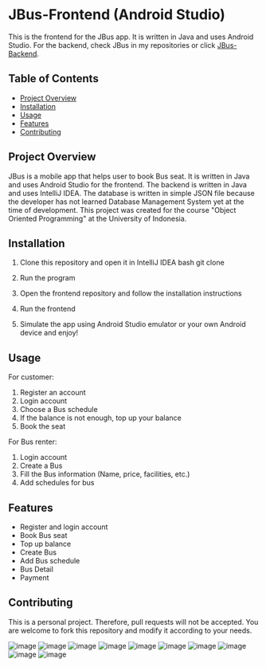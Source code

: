# JBus-Frontend (Android Studio)

This is the frontend for the JBus app. It is written in Java and uses Android Studio. For the backend, check JBus in my repositories or click [JBus-Backend](https://github.com/NadhiefIlmi/JBus).

## Table of Contents

- [Project Overview](#project-overview)
- [Installation](#installation)
- [Usage](#usage)
- [Features](#features)
- [Contributing](#contributing)

## Project Overview

JBus is a mobile app that helps user to book Bus seat. It is written in Java and uses Android Studio for the frontend. The backend is written in Java and uses IntelliJ IDEA. The database is written in simple JSON file because the developer has not learned Database Management System yet at the time of development. This project was created for the course "Object Oriented Programming" at the University of Indonesia.

## Installation

1. Clone this repository and open it in IntelliJ IDEA
bash
git clone

2. Run the program
3. Open the frontend repository and follow the installation instructions
4. Run the frontend
5. Simulate the app using Android Studio emulator or your own Android device and enjoy!

## Usage

For customer:
1. Register an account
2. Login account
3. Choose a Bus schedule
4. If the balance is not enough, top up your balance
5. Book the seat

For Bus renter:
1. Login account
2. Create a Bus
3. Fill the Bus information (Name, price, facilities, etc.)
4. Add schedules for bus

## Features

- Register and login account
- Book Bus seat
- Top up balance
- Create Bus
- Add Bus schedule
- Bus Detail
- Payment 

## Contributing

This is a personal project. Therefore, pull requests will not be accepted. You are welcome to fork this repository and modify it according to your needs.

![image](https://github.com/NadhiefIlmi/JBus-android/assets/144330117/08e07cb3-1fc9-4280-9bf5-91dd37d19751)
![image](https://github.com/NadhiefIlmi/JBus-android/assets/144330117/ab9d6436-efdd-4bd2-a18c-790e596422dc)
![image](https://github.com/NadhiefIlmi/JBus-android/assets/144330117/5afd26ff-fe59-4525-8190-13c3ffe43cd1)
![image](https://github.com/NadhiefIlmi/JBus-android/assets/144330117/8d798769-b5bf-4612-b466-92fccf31cb33)
![image](https://github.com/NadhiefIlmi/JBus-android/assets/144330117/a1cbb1a8-ea04-49fa-9c0a-d0aad846ca04)
![image](https://github.com/NadhiefIlmi/JBus-android/assets/144330117/166613a7-4da9-4af4-821b-dacd84f6f371)
![image](https://github.com/NadhiefIlmi/JBus-android/assets/144330117/a0f34954-9974-4b24-a7f8-ab7213e0ab22)
![image](https://github.com/NadhiefIlmi/JBus-android/assets/144330117/92a1b215-307c-4dfb-985c-0508b039b7da)
![image](https://github.com/NadhiefIlmi/JBus-android/assets/144330117/ceeb4efc-b78b-4291-93e1-31e2a013d8e4)
![image](https://github.com/NadhiefIlmi/JBus-android/assets/144330117/b16d9cb6-09f3-42b5-b31e-e01a8beb00e3)
